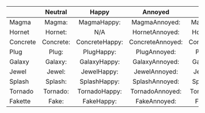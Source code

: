 |          |Neutral| Happy |Annoyed| Angry |Shocked|
|----------|:-----:|:-----:|:-----:|:-----:|:-----:|
| Magma    |Magma:|MagmaHappy:|MagmaAnnoyed:|MagmaAngry:|MagmaShocked:|
| Hornet   |Hornet:|N/A|HornetAnnoyed:|HornetAngry:|HornetShocked:|
| Concrete |Concrete:|ConcreteHappy:|ConcreteAnnoyed:|ConcreteAngry:|ConcreteShocked:|
| Plug     |Plug:|PlugHappy:|PlugAnnoyed:|PlugAngry:|PlugShocked:|
| Galaxy   |Galaxy:|GalaxyHappy:|GalaxyAnnoyed:|GalaxyAngry:|GalaxyShocked:|
| Jewel    |Jewel:|JewelHappy:|JewelAnnoyed:|JewelAngry:|JewelShocked:|
| Splash   |Splash:|SplashHappy:|SplashAnnoyed:|SplashAngry:|SplashShocked:|
| Tornado  |Tornado:|TornadoHappy:|TornadoAnnoyed:|TornadoAngry:|TornadoShocked:|
| Fakette  |Fake:|FakeHappy:|FakeAnnoyed:|FakeAngry:|FakeShocked:|



<script src="assets/js/replacediv.js"></script>

<script>
var directory = "./assets/images/mugshots/";

//Instances of where a character has an image attached to their name. Along with bolding the name.

//Cyborg Resistance Members

var names = {concrete:"Concrete",
	magma:"Magma",
	hornet:"Hornet",
	galaxy:"Galaxy",
	plug:"Plug",
	tornado:"Tornado",
	fake:"Fake",
	jewel:"Jewel",
	splash:"Splash",
	narrator:"Narrator"
};

var emotes = {original:"",
	happy:"Happy",
	annoyed:"Annoyed",
	angry:"Angry",
	shocked:"Shocked",
	pissed:"Pissed",
	glare:"Glare",
	aloof:"Aloof",
	giddy:"Giddy",
	scared:"Scared",
	nani:"Nani",
	snicker:"Snicker",
};

//TODO: make it work with brackets and spaces between the name and emote
//Look at all name/emote combinations
for (var nameKey in names)
{
	for (var emoteKey in emotes)
	{
		var str = names[nameKey] + emotes[emoteKey] + ":";

		var find = new RegExp(str, "gi");
		var imagePath = directory + nameKey + emoteKey + ".png"; 

		replace = "<img src=" + imagePath + ">";

		//TODO: check and see if replace path exists, if not, bold name and continue, else...
		document.body.innerHTML = document.body.innerHTML.replace(find, replace);
	}
}</script>